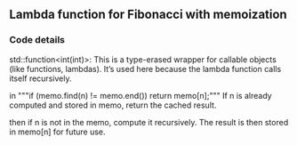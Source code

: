 ## Lambda function for Fibonacci with memoization

### Code details

std::function<int(int)>: 
This is a type-erased wrapper for callable objects (like functions, lambdas). It’s used here because the lambda function calls itself recursively.

in """if (memo.find(n) != memo.end()) return memo[n];"""  If n is already computed and stored in memo, return the cached result.

then if n is not in the memo, compute it recursively. The result is then stored in memo[n] for future use.
